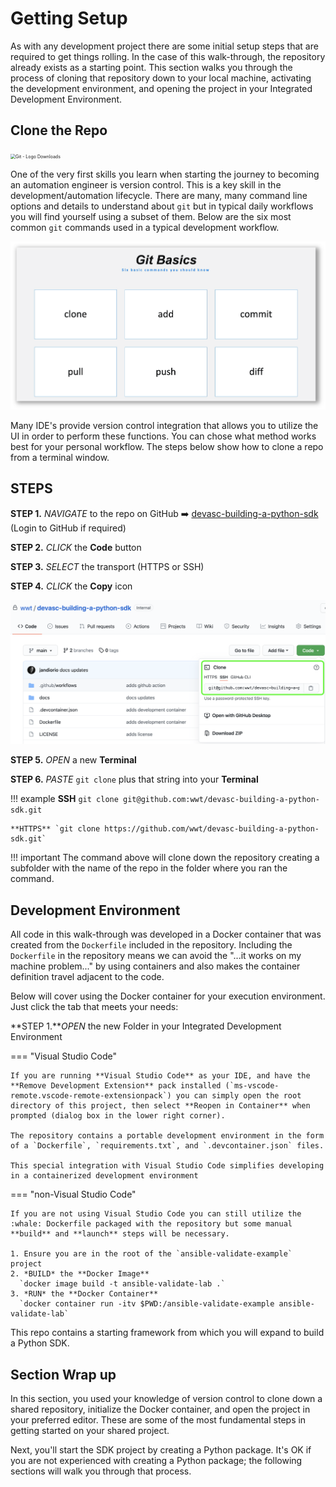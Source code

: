 # Getting Setup

As with any development project there are some initial setup steps that are required to get things rolling.  In the case of this walk-through, the repository already exists as a starting point.  This section walks you through the process of cloning that repository down to your local machine, activating the development environment, and opening the project in your Integrated Development Environment.	

## Clone the Repo

<img src="https://git-scm.com/images/logos/downloads/Git-Logo-1788C.png" alt="Git - Logo Downloads" style="zoom:50%;" />

One of the very first skills you learn when starting the journey to becoming an automation engineer is version control. This is a key skill in the development/automation lifecycle.  There are many, many command line options and details to understand about `git` but in typical daily workflows you will find yourself using a subset of them. Below are the six most common `git` commands used in a typical development workflow.

![git_basics_6_commands.png](_images/git_basics_6_commands.png)

Many IDE's provide version control integration that allows you to utilize the UI in order to perform these functions.  You can chose what method works best for your personal workflow.  The steps below show how to clone a repo from a terminal window.

## STEPS

**STEP 1.** *NAVIGATE* to the repo on GitHub :arrow_right: [devasc-building-a-python-sdk](https://github.com/wwt/devasc-building-a-python-sdk) (Login to GitHub if required)

**STEP 2.** *CLICK* the **Code** button 

**STEP 3.** *SELECT* the transport (HTTPS or SSH)

**STEP 4.** *CLICK* the **Copy** icon

![Git Download URL](_images/repo_code.png)

**STEP 5.** *OPEN* a new **Terminal**

**STEP 6.** *PASTE* `git clone` plus that string into your **Terminal**

!!! example
    **SSH** `git clone git@github.com:wwt/devasc-building-a-python-sdk.git`
    

    **HTTPS** `git clone https://github.com/wwt/devasc-building-a-python-sdk.git`

!!! important
    The command above will clone down the repository creating a subfolder with the name of the repo in the folder where you ran the command.

## Development Environment

All code in this walk-through was developed in a Docker container that was created from the `Dockerfile` included in the repository.  Including the `Dockerfile` in the repository means we can avoid the "...it works on my machine problem..." by using containers and also makes the container definition travel adjacent to the code. 

Below will cover using the Docker container for your execution environment.  Just click the tab that meets your needs:

**STEP 1.***OPEN* the new Folder in your Integrated Development Environment

=== "Visual Studio Code"

    If you are running **Visual Studio Code** as your IDE, and have the **Remove Development Extension** pack installed (`ms-vscode-remote.vscode-remote-extensionpack`) you can simply open the root directory of this project, then select **Reopen in Container** when prompted (dialog box in the lower right corner).
    
    The repository contains a portable development environment in the form of a `Dockerfile`, `requirements.txt`, and `.devcontainer.json` files.  
    
    This special integration with Visual Studio Code simplifies developing in a containerized development environment

=== "non-Visual Studio Code"

    If you are not using Visual Studio Code you can still utilize the :whale: Dockerfile packaged with the repository but some manual **build** and **launch** steps will be necessary.
    
    1. Ensure you are in the root of the `ansible-validate-example` project
    2. *BUILD* the **Docker Image**
      `docker image build -t ansible-validate-lab .`
    3. *RUN* the **Docker Container**
      `docker container run -itv $PWD:/ansible-validate-example ansible-validate-lab`

This repo contains a starting framework from which you will expand to build a Python SDK. 

## Section Wrap up

In this section, you used your knowledge of version control to clone down a shared repository, initialize the Docker container, and open the project in your preferred editor.  These are some of the most fundamental steps in getting started on your shared project.  

Next, you'll start the SDK project by creating a Python package.  It's OK if you are not experienced with creating a Python package; the following sections will walk you through that process.
